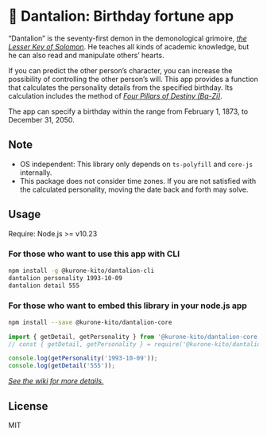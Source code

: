 # 🦁 Dantalion: Birthday fortune app

“Dantalion” is the seventy-first demon in the demonological grimoire, _[the Lesser Key of Solomon](https://en.wikipedia.org/wiki/The_Lesser_Key_of_Solomon)_. He teaches all kinds of academic knowledge, but he can also read and manipulate others’ hearts.

If you can predict the other person’s character, you can increase the possibility of controlling the other person’s will. This app provides a function that calculates the personality details from the specified birthday. Its calculation includes the method of _[Four Pillars of Destiny (Ba-Zi)](https://en.wikipedia.org/wiki/Four_Pillars_of_Destiny)_.

The app can specify a birthday within the range from February 1, 1873, to December 31, 2050.

## Note

- OS independent: This library only depends on `ts-polyfill` and `core-js` internally.
- This package does not consider time zones. If you are not satisfied with
  the calculated personality, moving the date back and forth may solve.

## Usage

Require: Node.js >= v10.23

### For those who want to use this app with CLI

```sh
npm install -g @kurone-kito/dantalion-cli
dantalion personality 1993-10-09
dantalion detail 555
```

### For those who want to embed this library in your node.js app

```sh
npm install --save @kurone-kito/dantalion-core
```

```ts
import { getDetail, getPersonality } from '@kurone-kito/dantalion-core';
// const { getDetail, getPersonality } = require('@kurone-kito/dantalion-core');

console.log(getPersonality('1993-10-09'));
console.log(getDetail('555'));
```

_[See the wiki for more details.](https://github.com/kurone-kito/dantalion/wiki)_

## License

MIT
